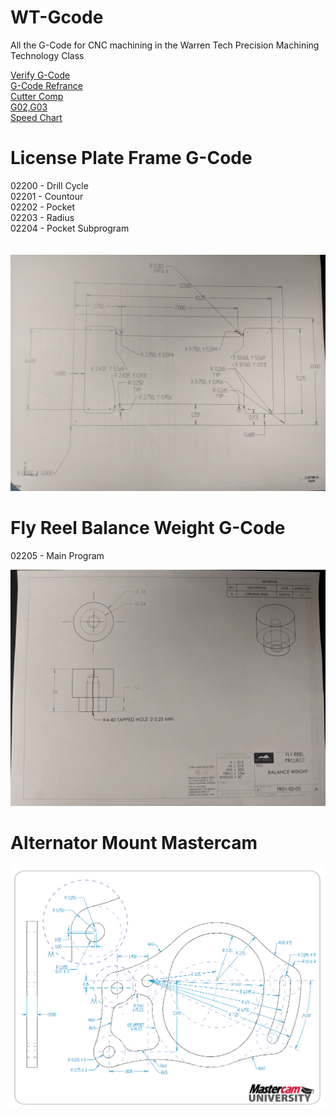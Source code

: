 # WT-Gcode
All the G-Code for CNC machining in the Warren Tech Precision Machining Technology Class

[Verify G-Code](https://nraynaud.github.io/webgcode/)<br />
[G-Code Refrance](http://www.helmancnc.com/)<br />
[Cutter Comp](http://www.cnctrainingcentre.com/video-tutorials/cutter-compensation/)<br />
[G02,G03](https://www.cnccookbook.com/cnc-g-code-arc-circle-g02-g03/)<br />
[Speed Chart](http://www.endmill.com/pages/training/Speed%20and%20Feed%20-%20HSS%20End%20Mills.pdf)<br />



# License Plate Frame G-Code

02200 - Drill Cycle <br />
02201 - Countour <br />
02202 - Pocket <br />
02203 - Radius <br />
02204 - Pocket Subprogram<br />
<br /><br />
![alt text](IMG_20180912_091057.jpg)

# Fly Reel Balance Weight G-Code

02205 - Main Program </br>

![alt text](IMG_20181001_081248.jpg)

# Alternator Mount Mastercam
![alt text](AltMountFull.png)



